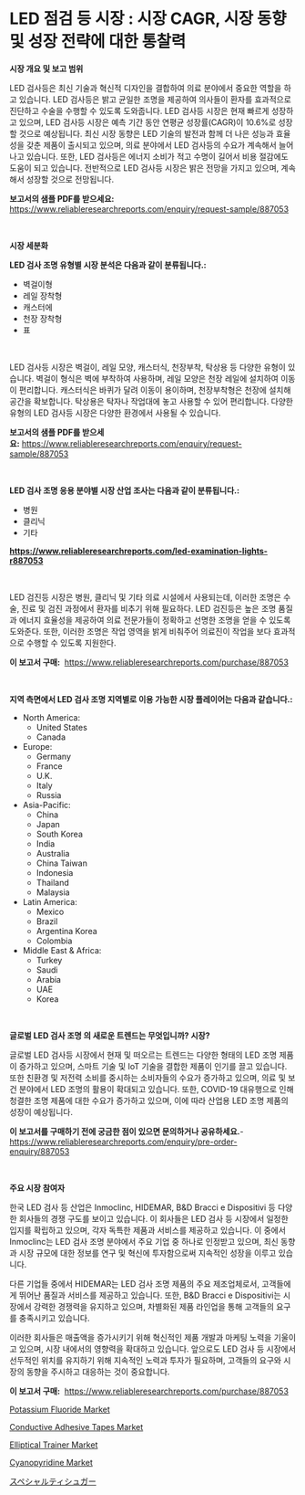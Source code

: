 <p><h1>LED 점검 등 시장 : 시장 CAGR, 시장 동향 및 성장 전략에 대한 통찰력</h1></p><p><strong>시장 개요 및 보고 범위</strong></p>
<p><p>LED 검사등은 최신 기술과 혁신적 디자인을 결합하여 의료 분야에서 중요한 역할을 하고 있습니다. LED 검사등은 밝고 균일한 조명을 제공하여 의사들이 환자를 효과적으로 진단하고 수술을 수행할 수 있도록 도와줍니다. LED 검사등 시장은 현재 빠르게 성장하고 있으며, LED 검사등 시장은 예측 기간 동안 연평균 성장률(CAGR)이 10.6%로 성장할 것으로 예상됩니다. 최신 시장 동향은 LED 기술의 발전과 함께 더 나은 성능과 효율성을 갖춘 제품이 출시되고 있으며, 의료 분야에서 LED 검사등의 수요가 계속해서 늘어나고 있습니다. 또한, LED 검사등은 에너지 소비가 적고 수명이 길어서 비용 절감에도 도움이 되고 있습니다. 전반적으로 LED 검사등 시장은 밝은 전망을 가지고 있으며, 계속해서 성장할 것으로 전망됩니다.</p></p>
<p><strong>보고서의 샘플 PDF를 받으세요:</strong> <a href="https://www.reliableresearchreports.com/enquiry/request-sample/887053">https://www.reliableresearchreports.com/enquiry/request-sample/887053</a></p>
<p>&nbsp;</p>
<p><strong>시장 세분화</strong></p>
<p><strong>LED 검사 조명 유형별 시장 분석은 다음과 같이 분류됩니다.:</strong></p>
<p><ul><li>벽걸이형</li><li>레일 장착형</li><li>캐스터에</li><li>천장 장착형</li><li>표</li></ul></p>
<p>&nbsp;</p>
<p><p>LED 검사등 시장은 벽걸이, 레일 모양, 캐스터식, 천장부착, 탁상용 등 다양한 유형이 있습니다. 벽걸이 형식은 벽에 부착하여 사용하며, 레일 모양은 천장 레일에 설치하여 이동이 편리합니다. 캐스터식은 바퀴가 달려 이동이 용이하며, 천장부착형은 천장에 설치해 공간을 확보합니다. 탁상용은 탁자나 작업대에 놓고 사용할 수 있어 편리합니다. 다양한 유형의 LED 검사등 시장은 다양한 환경에서 사용될 수 있습니다.</p></p>
<p><strong>보고서의 샘플 PDF를 받으세요:</strong>&nbsp;<a href="https://www.reliableresearchreports.com/enquiry/request-sample/887053">https://www.reliableresearchreports.com/enquiry/request-sample/887053</a></p>
<p>&nbsp;</p>
<p><strong> LED 검사 조명 응용 분야별 시장 산업 조사는 다음과 같이 분류됩니다.:</strong></p>
<p><ul><li>병원</li><li>클리닉</li><li>기타</li></ul></p>
<p><strong><a href="https://www.reliableresearchreports.com/led-examination-lights-r887053">https://www.reliableresearchreports.com/led-examination-lights-r887053</a></strong></p>
<p>&nbsp;</p>
<p><p>LED 검진등 시장은 병원, 클리닉 및 기타 의료 시설에서 사용되는데, 이러한 조명은 수술, 진료 및 검진 과정에서 환자를 비추기 위해 필요하다. LED 검진등은 높은 조명 품질과 에너지 효율성을 제공하여 의료 전문가들이 정확하고 선명한 조명을 얻을 수 있도록 도와준다. 또한, 이러한 조명은 작업 영역을 밝게 비춰주어 의료진이 작업을 보다 효과적으로 수행할 수 있도록 지원한다.</p></p>
<p><strong>이 보고서 구매:</strong>&nbsp; <a href="https://www.reliableresearchreports.com/purchase/887053">https://www.reliableresearchreports.com/purchase/887053</a></p>
<p>&nbsp;</p>
<p><strong>지역 측면에서 LED 검사 조명 지역별로 이용 가능한 시장 플레이어는 다음과 같습니다.:</strong></p>
<p><ul>
    <li>
        North America:
        <ul>
            <li>United States</li>
            <li>Canada</li>
        </ul>
    </li>
    <li>
        Europe:
        <ul>
            <li>Germany</li>
            <li>France</li>
            <li>U.K.</li>
            <li>Italy</li>
            <li>Russia</li>
        </ul>
    </li>
    <li>
        Asia-Pacific:
        <ul>
            <li>China</li>
            <li>Japan</li>
            <li>South Korea</li>
            <li>India</li>
            <li>Australia</li>
            <li>China Taiwan</li>
            <li>Indonesia</li>
            <li>Thailand</li>
            <li>Malaysia</li>
        </ul>
    </li>
    <li>
        Latin America:
        <ul>
            <li>Mexico</li>
            <li>Brazil</li>
            <li>Argentina Korea</li>
            <li>Colombia</li>
        </ul>
    </li>
    <li>
        Middle East & Africa:
        <ul>
            <li>Turkey</li>
            <li>Saudi</li>
            <li>Arabia</li>
            <li>UAE</li>
            <li>Korea</li>
        </ul>
    </li>
    </ul></p>
<p>&nbsp;</p>
<p><strong>글로벌 LED 검사 조명 의 새로운 트렌드는 무엇입니까? 시장?</strong></p>
<p><p>글로벌 LED 검사등 시장에서 현재 및 떠오르는 트렌드는 다양한 형태의 LED 조명 제품이 증가하고 있으며, 스마트 기술 및 IoT 기술을 결합한 제품이 인기를 끌고 있습니다. 또한 친환경 및 저전력 소비를 중시하는 소비자들의 수요가 증가하고 있으며, 의료 및 보건 분야에서 LED 조명의 활용이 확대되고 있습니다. 또한, COVID-19 대유행으로 인해 청결한 조명 제품에 대한 수요가 증가하고 있으며, 이에 따라 산업용 LED 조명 제품의 성장이 예상됩니다.</p></p>
<p><strong>이 보고서를 구매하기 전에 궁금한 점이 있으면 문의하거나 공유하세요.</strong>- <a href="https://www.reliableresearchreports.com/enquiry/pre-order-enquiry/887053">https://www.reliableresearchreports.com/enquiry/pre-order-enquiry/887053</a></p>
<p>&nbsp;</p>
<p><strong>주요 시장 참여자</strong></p>
<p><p>한국 LED 검사 등 산업은 Inmoclinc, HIDEMAR, B&D Bracci e Dispositivi 등 다양한 회사들의 경쟁 구도를 보이고 있습니다. 이 회사들은 LED 검사 등 시장에서 일정한 입지를 확립하고 있으며, 각자 독특한 제품과 서비스를 제공하고 있습니다. 이 중에서 Inmoclinc는 LED 검사 조명 분야에서 주요 기업 중 하나로 인정받고 있으며, 최신 동향과 시장 규모에 대한 정보를 연구 및 혁신에 투자함으로써 지속적인 성장을 이루고 있습니다.  </p><p>다른 기업들 중에서 HIDEMAR는 LED 검사 조명 제품의 주요 제조업체로서, 고객들에게 뛰어난 품질과 서비스를 제공하고 있습니다. 또한, B&D Bracci e Dispositivi는 시장에서 강력한 경쟁력을 유지하고 있으며, 차별화된 제품 라인업을 통해 고객들의 요구를 충족시키고 있습니다.  </p><p>이러한 회사들은 매출액을 증가시키기 위해 혁신적인 제품 개발과 마케팅 노력을 기울이고 있으며, 시장 내에서의 영향력을 확대하고 있습니다. 앞으로도 LED 검사 등 시장에서 선두적인 위치를 유지하기 위해 지속적인 노력과 투자가 필요하며, 고객들의 요구와 시장의 동향을 주시하고 대응하는 것이 중요합니다.</p></p>
<p><strong>이 보고서 구매:</strong>&nbsp;&nbsp;<a href="https://www.reliableresearchreports.com/purchase/887053">https://www.reliableresearchreports.com/purchase/887053</a></p>
<p><p><a href="https://issuu.com/reportprime-2/docs/potassium-fluoride-market-size-2030.pptx">Potassium Fluoride Market</a></p><p><a href="https://faithful-glue-af3.notion.site/Conductive-Adhesive-Tapes-Market-Research-Report-Forecasted-for-Period-from-2024-2031-by-Market-T-02c6c76d1da74fd09d6f5acf2376ecf7">Conductive Adhesive Tapes Market</a></p><p><a href="https://github.com/rahu1506/Market-Research-Report-List-3/blob/main/elliptical-trainer-market.md">Elliptical Trainer Market</a></p><p><a href="https://issuu.com/reportprime-2/docs/cyanopyridine-market-size-2030.pptx">Cyanopyridine Market</a></p><p><a href="https://medium.com/@chloekessler01/%E5%B0%82%E9%96%80%E7%9A%84%E3%81%AA%E7%A0%82%E7%B3%96%E5%B8%82%E5%A0%B4%E3%81%AE%E3%83%88%E3%83%AC%E3%83%B3%E3%83%89%E3%81%A8%E5%B8%82%E5%A0%B4%E5%88%86%E6%9E%90%E3%81%AF-2024%E5%B9%B4%E3%81%8B%E3%82%892031%E5%B9%B4%E3%81%BE%E3%81%A7%E3%81%AE%E6%9C%9F%E9%96%93%E3%81%AB%E4%BA%88%E6%B8%AC%E3%81%95%E3%82%8C%E3%81%A6%E3%81%84%E3%81%BE%E3%81%99-28d78aec9451">スペシャルティシュガー</a></p></p>